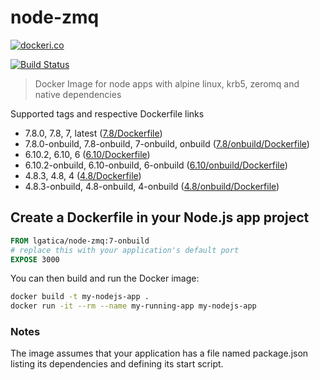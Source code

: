 # node-zmq

[![dockeri.co](http://dockeri.co/image/lgatica/node-zmq)](https://hub.docker.com/r/lgatica/node-zmq/)

[![Build Status](https://travis-ci.org/lgaticaq/node-zmq.svg?branch=master)](https://travis-ci.org/lgaticaq/node-zmq)

> Docker Image for node apps with alpine linux, krb5, zeromq and native dependencies

Supported tags and respective Dockerfile links

- 7.8.0, 7.8, 7, latest ([7.8/Dockerfile](https://github.com/lgaticaq/node-zmq/blob/master/7.8.0/Dockerfile))
- 7.8.0-onbuild, 7.8-onbuild, 7-onbuild, onbuild ([7.8/onbuild/Dockerfile](https://github.com/lgaticaq/node-zmq/blob/master/7.8.0/onbuild/Dockerfile))
- 6.10.2, 6.10, 6 ([6.10/Dockerfile](https://github.com/lgaticaq/node-zmq/blob/master/6.10.2/Dockerfile))
- 6.10.2-onbuild, 6.10-onbuild, 6-onbuild ([6.10/onbuild/Dockerfile](https://github.com/lgaticaq/node-zmq/blob/master/6.10.2/onbuild/Dockerfile))
- 4.8.3, 4.8, 4 ([4.8/Dockerfile](https://github.com/lgaticaq/node-zmq/blob/master/4.8.3/Dockerfile))
- 4.8.3-onbuild, 4.8-onbuild, 4-onbuild ([4.8/onbuild/Dockerfile](https://github.com/lgaticaq/node-zmq/blob/master/4.8.3/onbuild/Dockerfile))

## Create a Dockerfile in your Node.js app project
```dockerfile
FROM lgatica/node-zmq:7-onbuild
# replace this with your application's default port
EXPOSE 3000
```

You can then build and run the Docker image:

```bash
docker build -t my-nodejs-app .
docker run -it --rm --name my-running-app my-nodejs-app
```

### Notes
The image assumes that your application has a file named package.json listing its dependencies and defining its start script.
